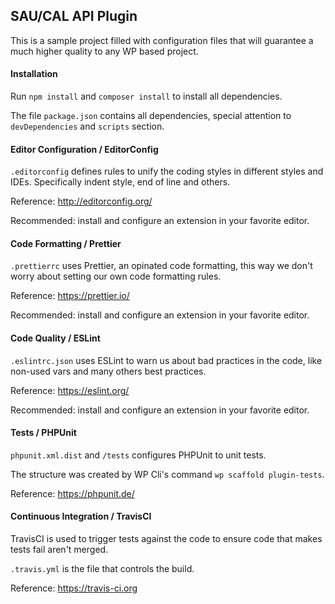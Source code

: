 ## SAU/CAL API Plugin

This is a sample project filled with configuration files that will guarantee a much higher quality to any WP based project.

#### Installation

Run `npm install` and `composer install` to install all dependencies.

The file `package.json` contains all dependencies, special attention to `devDependencies` and `scripts` section.

#### Editor Configuration / EditorConfig

`.editorconfig` defines rules to unify the coding styles in different styles and IDEs. Specifically indent style, end of line and others.

Reference: http://editorconfig.org/

Recommended: install and configure an extension in your favorite editor.

#### Code Formatting / Prettier

`.prettierrc` uses Prettier, an opinated code formatting, this way we don't worry about setting our own code formatting rules.

Reference: https://prettier.io/

Recommended: install and configure an extension in your favorite editor.

#### Code Quality / ESLint

`.eslintrc.json` uses ESLint to warn us about bad practices in the code, like non-used vars and many others best practices.

Reference: https://eslint.org/

Recommended: install and configure an extension in your favorite editor.

#### Tests / PHPUnit

`phpunit.xml.dist` and `/tests` configures PHPUnit to unit tests.

The structure was created by WP Cli's command `wp scaffold plugin-tests`.

Reference: https://phpunit.de/

#### Continuous Integration / TravisCI

TravisCI is used to trigger tests against the code to ensure code that makes tests fail aren't merged.

`.travis.yml` is the file that controls the build.

Reference: https://travis-ci.org
